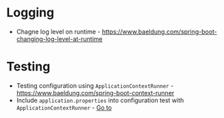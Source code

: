 # Logging
* Chagne log level on runtime - https://www.baeldung.com/spring-boot-changing-log-level-at-runtime

# Testing
* Testing configuration using `ApplicationContextRunner` - https://www.baeldung.com/spring-boot-context-runner
* Include `application.properties` into configuration test with `ApplicationContextRunner` - [Go to](./how-to-test-configuration-with-context-runner.md)